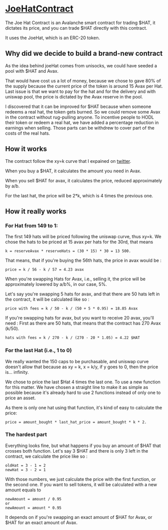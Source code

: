 # [JoeHatContract](https://github.com/LouisMeMyself/JoeHatContract)

The Joe Hat Contract is an Avalanche smart contract for trading $HAT, 
it dictates its price, and you can trade $HAT directly with this contract.

It uses the JoeHat, which is an ERC-20 token.

Why did we decide to build a brand-new contract
-------

As the idea behind joeHat comes from unisocks, we could have seeded a pool with $HAT
and Avax.

That would have cost us a lot of money, because we chose to gave 80% of the supply
because the current price of the token is around 15 Avax per Hat. Last issue is that
we want to pay for the hat and for the delivery and with uniswap pool, the price is
dictated by the Avax reserve in the pool. 

I discovered that it can be improved for $HAT because when someone redeems a real 
hat, the token gets burned. So we could remove some Avax in the contract without 
rug-pulling anyone. To incentive people to HODL their token or redeem a real hat, we 
have added a percentage reduction in earnings when selling. Those parts can be 
withdrew to cover part of the costs of the real hats.

How it works
-------

The contract follow the xy=k curve that I expained on 
[twitter](https://twitter.com/traderjoe_volly/status/1418281845498675201).

When you buy a $HAT, it calculates the amount you need in Avax.

When you sell $HAT for avax, it calculates the price, reduced approximately by a/b.

For the last hat, the price will be 2*k, which is 4 times the previous one.


How it really works
-------

### For Hat from 149 to 1:

The first 149 hats will be priced following the uniswap curve, thus xy=k.
We chose the hats to be priced at 15 avax per hats for the 30rd, that means 

```
k = reserveAvax * reserveHats = (30 * 15) * 30 = 13 500.
```

That means, that if you're buying the 56th hats, the price in avax would be :

```
price = k / 56 - k / 57 = 4.23 avax
```

When you're swapping Hats for Avax, i.e., selling it, the price will be
approximately lowered by a/b%, in our case, 5%.

Let's say you're swapping 5 hats for avax, and that there are 50 hats left in the 
contract, it will be calculated like so :

```
price with fees = k / 50 - k / (50 + 5 * 0.95) = 18.85 Avax
```

If you're swapping hats for avax, but you want to receive 20 avax, you'll need :
First as there are 50 hats, that means that the contract has 270 Avax (k/50).

```
hats with fees = k / 270 - k / (270 - 20 * 1.05) = 4.22 $HAT
```

### For the last Hat (i.e., 1 to 0)

We really wanted the 150 caps to be purchasable, and uniswap curve doesn't allow that 
because as xy = k, x = k/y, if y goes to 0, then the price is... infinity.

We chose to price the last $Hat 4 times the last one. To use a new function for this 
matter. We have chosen a straight line to make it as simple as possible because it's 
already hard to use 2 functions instead of only one to price an asset. 

As there is only one hat using that function, it's kind of easy to calculate the price:

```
price = amount_bought * last_hat_price = amount_bought * k * 2.
```

### The hardest part

Everything looks fine, but what happens if you buy an amount of $HAT that crosses both 
function. Let's say 3 $HAT and there is only 3 left in the contract, we calculate the 
price like so :

```
oldHat = 3 - 1 = 2
newHat = 3 - 2 = 1
```

With those numbers, we just calculate the price with the first function, or the second one. 
If you want to sell tokens, it will be calculated with a new amount equals to

```
newAmount = amount / 0.95
or 
newAmount = amount * 0.95
```

It depends on if you're swapping an exact amount of $HAT for Avax, or $HAT for an exact 
amount of Avax.